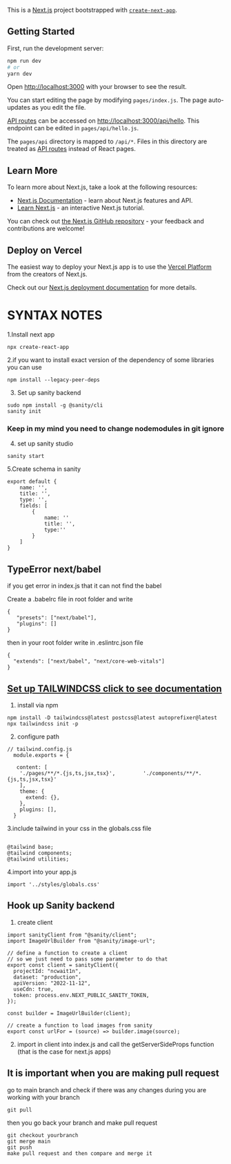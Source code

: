 This is a [Next.js](https://nextjs.org/) project bootstrapped with [`create-next-app`](https://github.com/vercel/next.js/tree/canary/packages/create-next-app).

## Getting Started

First, run the development server:

```bash
npm run dev
# or
yarn dev
```

Open [http://localhost:3000](http://localhost:3000) with your browser to see the result.

You can start editing the page by modifying `pages/index.js`. The page auto-updates as you edit the file.

[API routes](https://nextjs.org/docs/api-routes/introduction) can be accessed on [http://localhost:3000/api/hello](http://localhost:3000/api/hello). This endpoint can be edited in `pages/api/hello.js`.

The `pages/api` directory is mapped to `/api/*`. Files in this directory are treated as [API routes](https://nextjs.org/docs/api-routes/introduction) instead of React pages.

## Learn More

To learn more about Next.js, take a look at the following resources:

- [Next.js Documentation](https://nextjs.org/docs) - learn about Next.js features and API.
- [Learn Next.js](https://nextjs.org/learn) - an interactive Next.js tutorial.

You can check out [the Next.js GitHub repository](https://github.com/vercel/next.js/) - your feedback and contributions are welcome!

## Deploy on Vercel

The easiest way to deploy your Next.js app is to use the [Vercel Platform](https://vercel.com/new?utm_medium=default-template&filter=next.js&utm_source=create-next-app&utm_campaign=create-next-app-readme) from the creators of Next.js.

Check out our [Next.js deployment documentation](https://nextjs.org/docs/deployment) for more details.

# SYNTAX NOTES

1.Install next app

```
npx create-react-app
```

2.if you want to install exact version of the dependency of some libraries you can use

```
npm install --legacy-peer-deps
```

3. Set up sanity backend

```
sudo npm install -g @sanity/cli
sanity init
```

### Keep in my mind you need to change nodemodules in git ignore

4. set up sanity studio

```
sanity start
```

5.Create schema in sanity

```
export default {
    name: '',
    title: '',
    type: '',
    fields: [
        {
            name: ''
            title: '',
            type:''
        }
    ]
}
```

## TypeError next/babel

if you get error in index.js that it can not find the babel

Create a .babelrc file in root folder and
write

```
{
   "presets": ["next/babel"],
   "plugins": []
}
```

then in your root folder write in .eslintrc.json file

```
{
  "extends": ["next/babel", "next/core-web-vitals"]
}

```

## [Set up TAILWINDCSS click to see documentation](https://v2.tailwindcss.com/docs/guides/nextjs)

1. install via npm

```
npm install -D tailwindcss@latest postcss@latest autoprefixer@latest
npx tailwindcss init -p
```

2. configure path

```
// tailwind.config.js
  module.exports = {

   content: [
    './pages/**/*.{js,ts,jsx,tsx}',         './components/**/*.{js,ts,jsx,tsx}'
    ],
    theme: {
      extend: {},
    },
    plugins: [],
  }
```

3.include tailwind in your css in the globals.css file

```

@tailwind base;
@tailwind components;
@tailwind utilities;
```

4.import into your app.js

```
import '../styles/globals.css'
```
## Hook up Sanity backend
1. create client
```
import sanityClient from "@sanity/client";
import ImageUrlBuilder from "@sanity/image-url";

// define a function to create a client
// so we just need to pass some parameter to do that
export const client = sanityClient({
  projectId: "ncwait1n",
  dataset: "production",
  apiVersion: "2022-11-12",
  useCdn: true,
  token: process.env.NEXT_PUBLIC_SANITY_TOKEN,
});

const builder = ImageUrlBuilder(client);

// create a function to load images from sanity
export const urlFor = (source) => builder.image(source);
```
2. import in client into index.js and
call the getServerSideProps function (that is the case for next.js apps)

## It is important when you are making pull request
  go to main branch and check if there was any changes during you are working with your branch 
  ```
  git pull 
```
then you go back your branch and make pull request
```
git checkout yourbranch
git merge main
git push 
make pull request and then compare and merge it 
```